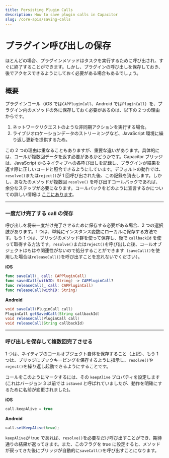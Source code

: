 ```yaml
---
title: Persisting Plugin Calls
description: How to save plugin calls in Capacitor
slug: /core-apis/saving-calls
---
```


# プラグイン呼び出しの保存

ほとんどの場合、プラグインメソッドはタスクを実行するために呼び出され、すぐに終了することができます。しかし、プラグインの呼び出しを保存しておき、後でアクセスできるようにしておく必要がある場合もあるでしょう。

## 概要

プラグインコール（iOS では`CAPPluginCall`、Android では`PluginCall`）を、プラグイン内のメソッドの外に保存しておく必要があるのは、以下の 2 つの理由からです。

1. ネットワークリクエストのような非同期アクションを実行する場合。
2. ライブジオロケーションデータのストリーミングなど、JavaScript 環境に繰り返し更新を提供するため。

この 2 つの理由は重なることもありますが、重要な違いがあります。具体的には、コールが複数回データを返す必要があるかどうかです。Capacitor ブリッジは、JavaScript からネイティブへの各呼び出しを記録し、プラグインが結果を返す際に正しいコードと照合できるようにしています。デフォルトの動作では、`resolve()`または`reject()`が 1 回呼び出された後、この記録を消去します。しかし、あなたのメソッドが複数回 `resolve()` を呼び出すコールバックであれば、余分なステップが必要になります。コールバックをどのように宣言するかについての詳しい情報は [ここにあります](/docs/plugins/method-types)。

---

### 一度だけ完了する call の保存

呼び出しを将来一度だけ完了させるために保存する必要がある場合、2 つの選択肢があります。1 つは、単純にインスタンス変数にローカルに保存する方法です。もう 1 つは、ブリッジのメソッド群を使って保存し、後で `callbackId` を使って取得する方法です。`resolve()`または`reject()`を呼び出した後、コールオブジェクトはもはや関連性がないので処分することができます（`saveCall()`を使用した場合は`releaseCall()`を呼び出すことを忘れないでください）。

**iOS**

```swift
func saveCall(_ call: CAPPluginCall)
func savedCall(withID: String) -> CAPPluginCall?
func releaseCall(_ call: CAPPluginCall)
func releaseCall(withID: String)
```

**Android**

```java
void saveCall(PluginCall call)
PluginCall getSavedCall(String callbackId)
void releaseCall(PluginCall call)
void releaseCall(String callbackId)
```

---

### 呼び出しを保存して複数回完了させる

1 つは、ネイティブのコールオブジェクト自体を保存すること（上記）、もう 1 つは、ブリッジにブックキーピングを保存するように指示し、`resolve()`や`reject()`を繰り返し起動できるようにすることです。

コールをこのようにマークするには、その `keepAlive` プロパティを設定します (これはバージョン 3 以前では `isSaved` と呼ばれていましたが、動作を明確にするために名前が変更されました)。

**iOS**

```swift
call.keepAlive = true
```

**Android**

```java
call.setKeepAlive(true);
```

`keepAlive`が true であれば、`resolve()`を必要なだけ呼び出すことができ、期待通りの結果が返ってきます。また、このフラグを true に設定すると、メソッドが戻ってきた後にブリッジが自動的に`saveCall()`を呼び出すことになります。
